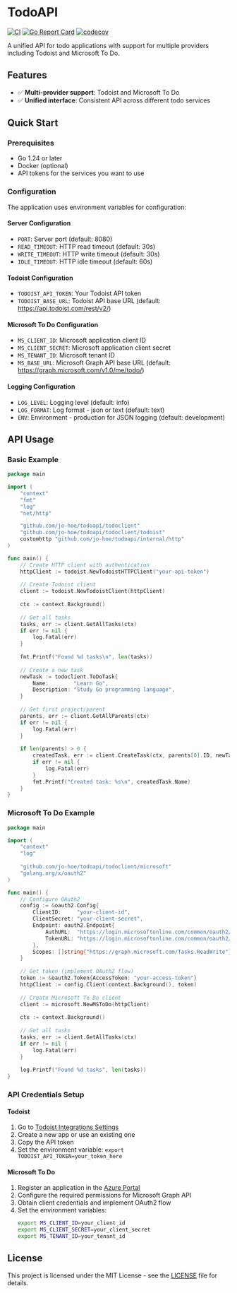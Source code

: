 # TodoAPI

[![CI](https://github.com/jo-hoe/todoapi/workflows/CI/badge.svg)](https://github.com/jo-hoe/todoapi/actions?workflow=CI)
[![Go Report Card](https://goreportcard.com/badge/github.com/jo-hoe/todoapi)](https://goreportcard.com/report/github.com/jo-hoe/todoapi)
[![codecov](https://codecov.io/gh/jo-hoe/todoapi/branch/main/graph/badge.svg)](https://codecov.io/gh/jo-hoe/todoapi)

A unified API for todo applications with support for multiple providers including Todoist and Microsoft To Do.

## Features

- ✅ **Multi-provider support**: Todoist and Microsoft To Do
- ✅ **Unified interface**: Consistent API across different todo services

## Quick Start

### Prerequisites

- Go 1.24 or later
- Docker (optional)
- API tokens for the services you want to use

### Configuration

The application uses environment variables for configuration:

#### Server Configuration
- `PORT`: Server port (default: 8080)
- `READ_TIMEOUT`: HTTP read timeout (default: 30s)
- `WRITE_TIMEOUT`: HTTP write timeout (default: 30s)
- `IDLE_TIMEOUT`: HTTP idle timeout (default: 60s)

#### Todoist Configuration
- `TODOIST_API_TOKEN`: Your Todoist API token
- `TODOIST_BASE_URL`: Todoist API base URL (default: https://api.todoist.com/rest/v2/)

#### Microsoft To Do Configuration
- `MS_CLIENT_ID`: Microsoft application client ID
- `MS_CLIENT_SECRET`: Microsoft application client secret
- `MS_TENANT_ID`: Microsoft tenant ID
- `MS_BASE_URL`: Microsoft Graph API base URL (default: https://graph.microsoft.com/v1.0/me/todo/)

#### Logging Configuration
- `LOG_LEVEL`: Logging level (default: info)
- `LOG_FORMAT`: Log format - json or text (default: text)
- `ENV`: Environment - production for JSON logging (default: development)

## API Usage

### Basic Example

```go
package main

import (
    "context"
    "fmt"
    "log"
    "net/http"

    "github.com/jo-hoe/todoapi/todoclient"
    "github.com/jo-hoe/todoapi/todoclient/todoist"
    customhttp "github.com/jo-hoe/todoapi/internal/http"
)

func main() {
    // Create HTTP client with authentication
    httpClient := todoist.NewTodoistHTTPClient("your-api-token")
    
    // Create Todoist client
    client := todoist.NewTodoistClient(httpClient)
    
    ctx := context.Background()
    
    // Get all tasks
    tasks, err := client.GetAllTasks(ctx)
    if err != nil {
        log.Fatal(err)
    }
    
    fmt.Printf("Found %d tasks\n", len(tasks))
    
    // Create a new task
    newTask := todoclient.ToDoTask{
        Name:        "Learn Go",
        Description: "Study Go programming language",
    }
    
    // Get first project/parent
    parents, err := client.GetAllParents(ctx)
    if err != nil {
        log.Fatal(err)
    }
    
    if len(parents) > 0 {
        createdTask, err := client.CreateTask(ctx, parents[0].ID, newTask)
        if err != nil {
            log.Fatal(err)
        }
        fmt.Printf("Created task: %s\n", createdTask.Name)
    }
}
```

### Microsoft To Do Example

```go
package main

import (
    "context"
    "log"
    
    "github.com/jo-hoe/todoapi/todoclient/microsoft"
    "golang.org/x/oauth2"
)

func main() {
    // Configure OAuth2
    config := &oauth2.Config{
        ClientID:     "your-client-id",
        ClientSecret: "your-client-secret",
        Endpoint: oauth2.Endpoint{
            AuthURL:  "https://login.microsoftonline.com/common/oauth2/v2.0/authorize",
            TokenURL: "https://login.microsoftonline.com/common/oauth2/v2.0/token",
        },
        Scopes: []string{"https://graph.microsoft.com/Tasks.ReadWrite"},
    }
    
    // Get token (implement OAuth2 flow)
    token := &oauth2.Token{AccessToken: "your-access-token"}
    httpClient := config.Client(context.Background(), token)
    
    // Create Microsoft To Do client
    client := microsoft.NewMSToDo(httpClient)
    
    ctx := context.Background()
    
    // Get all tasks
    tasks, err := client.GetAllTasks(ctx)
    if err != nil {
        log.Fatal(err)
    }
    
    log.Printf("Found %d tasks", len(tasks))
}
```


### API Credentials Setup

#### Todoist

1. Go to [Todoist Integrations Settings](https://todoist.com/prefs/integrations)
2. Create a new app or use an existing one
3. Copy the API token
4. Set the environment variable: `export TODOIST_API_TOKEN=your_token_here`

#### Microsoft To Do

1. Register an application in the [Azure Portal](https://portal.azure.com/)
2. Configure the required permissions for Microsoft Graph API
3. Obtain client credentials and implement OAuth2 flow
4. Set the environment variables:
   ```bash
   export MS_CLIENT_ID=your_client_id
   export MS_CLIENT_SECRET=your_client_secret
   export MS_TENANT_ID=your_tenant_id
   ```

## License

This project is licensed under the MIT License - see the [LICENSE](LICENSE) file for details.
